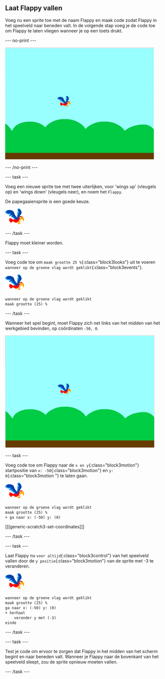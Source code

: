 ## Laat Flappy vallen

Voeg nu een sprite toe met de naam Flappy en maak code zodat Flappy in het speelveld naar beneden valt. In de volgende stap voeg je de code toe om Flappy te laten vliegen wanneer je op een toets drukt.

--- no-print ---

![flappy valt animatie](images/flappy-falling.gif)

--- /no-print ---

--- task ---

Voeg een nieuwe sprite toe met twee uiterlijken, voor 'wings up' (vleugels op) en 'wings down' (vleugels neer), en noem het `Flappy`.

De papegaaiensprite is een goede keuze.

![papegaai sprite](images/flappy-sprite.png)

--- /task ---

Flappy moet kleiner worden.

--- task ---

Voeg code toe om `maak grootte 25 %`{:class="block3looks"} uit te voeren `wanneer op de groene vlag wordt geklikt`{:class="block3events"}.

![papegaai sprite](images/flappy-sprite.png)

```blocks3
wanneer op de groene vlag wordt geklikt
maak grootte (25) %
```

--- /task ---

Wanneer het spel begint, moet Flappy zich net links van het midden van het werkgebied bevinden, op coördinaten `-50, 0`.

![flappy getoond bij de startpositie](images/flappy-starting-position.png)

--- task ---

Voeg code toe om Flappy naar de `x en y`{:class="block3motion"} startpositie van `x: -50`{:class="block3motion"} en `y: 0`{:class="block3motion "} te laten gaan.

![papegaai sprite](images/flappy-sprite.png)

```blocks3
wanneer op de groene vlag wordt geklikt
maak grootte (25) %
+ ga naar x: (-50) y: (0)
```

[[[generic-scratch3-set-coordinates]]]

--- /task ---

--- task ---

Laat Flappy nu `voor altijd`{:class="block3control"} van het speelveld vallen door de `y positie`{:class="block3motion"} van de sprite met -3 te veranderen.

![papegaai sprite](images/flappy-sprite.png)

```blocks3
wanneer op de groene vlag wordt geklikt
maak grootte (25) %
ga naar x: (-50) y: (0)
+ herhaal
    verander y met (-3)
einde
```

--- /task ---

--- task ---

Test je code om ervoor te zorgen dat Flappy in het midden van het scherm begint en naar beneden valt. Wanneer je Flappy naar de bovenkant van het speelveld sleept, zou de sprite opnieuw moeten vallen.

--- /task ---